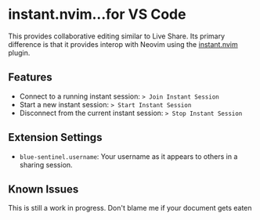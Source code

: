 # instant.nvim...for VS Code

This provides collaborative editing similar to Live Share. Its primary
difference is that it provides interop with Neovim using the
[instant.nvim](https://github.com/letsbreelhere/instant.nvim/) plugin.

## Features

- Connect to a running instant session: `> Join Instant Session`
- Start a new instant session: `> Start Instant Session`
- Disconnect from the current instant session: `> Stop Instant Session`

## Extension Settings

- `blue-sentinel.username`: Your username as it appears to others in a sharing session.

## Known Issues

This is still a work in progress. Don't blame me if your document gets eaten
